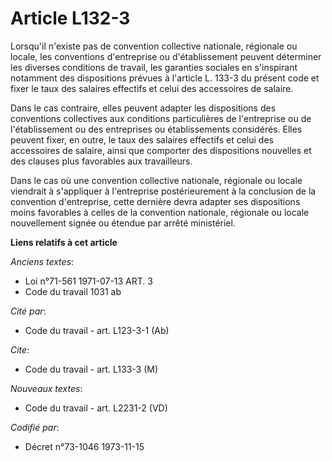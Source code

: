 # Article L132-3

Lorsqu'il n'existe pas de convention collective nationale, régionale ou locale, les conventions d'entreprise ou
d'établissement peuvent déterminer les diverses conditions de travail, les garanties sociales en s'inspirant notamment des
dispositions prévues à l'article L. 133-3 du présent code et fixer le taux des salaires effectifs et celui des accessoires de
salaire.

Dans le cas contraire, elles peuvent adapter les dispositions des conventions collectives aux conditions particulières de
l'entreprise ou de l'établissement ou des entreprises ou établissements considérés. Elles peuvent fixer, en outre, le taux
des salaires effectifs et celui des accessoires de salaire, ainsi que comporter des dispositions nouvelles et des clauses
plus favorables aux travailleurs.

Dans le cas où une convention collective nationale, régionale ou locale viendrait à s'appliquer à l'entreprise
postérieurement à la conclusion de la convention d'entreprise, cette dernière devra adapter ses dispositions moins favorables
à celles de la convention nationale, régionale ou locale nouvellement signée ou étendue par arrêté ministériel.

**Liens relatifs à cet article**

_Anciens textes_:

  - Loi n°71-561 1971-07-13 ART. 3
  - Code du travail 1031 ab

_Cité par_:

  - Code du travail - art. L123-3-1 (Ab)

_Cite_:

  - Code du travail - art. L133-3 (M)

_Nouveaux textes_:

  - Code du travail - art. L2231-2 (VD)

_Codifié par_:

  - Décret n°73-1046 1973-11-15
